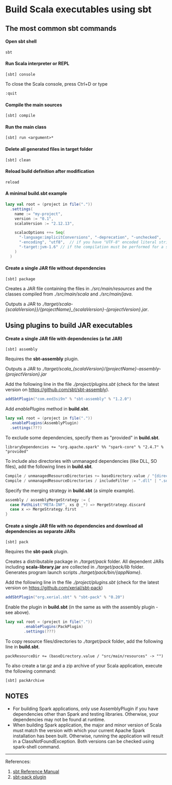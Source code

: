 Build Scala executables using sbt
=================================

The most common sbt commands
----------------------------

#### Open sbt shell
```shell
sbt
```

#### Run Scala interpreter or REPL
```shell
[sbt] console
```
To close the Scala console, press Ctrl+D or type
```shell
:quit
```

#### Compile the main sources
```shell
[sbt] compile
```


#### Run the main class
```shell
[sbt] run <argument>*
```

#### Delete all generated files in target folder
```shell
[sbt] clean
```


#### Reload build definition after modification
```shell
reload
```


#### A minimal build.sbt example
```sbt
lazy val root = (project in file("."))
  .settings(
    name := "my-project",
    version := "0.1",
    scalaVersion := "2.12.13",

    scalacOptions ++= Seq(
      "-language:implicitConversions", "-deprecation", "-unchecked",
      "-encoding", "utf8",  // if you have "UTF-8" encoded literal strings in your source code
      "-target:jvm-1.6" // if the compilation must be performed for a specific Java version which differs from the default one
    )
  )
```

#### Create a single JAR file without dependencies
```shell
[sbt] package
```
Creates a JAR file containing the files in _./src/main/resources_ and the classes compiled from _./src/main/scala_ and _./src/main/java_.

Outputs a JAR to *./target/scala-{scalaVersion}}/{projectName}_{scalaVersion}-{projectVersion}.jar*.

Using plugins to build JAR executables
--------------------------------------
#### Create a single JAR file with dependencies (a fat JAR)
```shell
[sbt] assembly
```
Requires the __sbt-assembly__ plugin.

Outputs a JAR to *./target/scala_{scalaVersion}/{projectName}-assembly-{projectVersion}.jar*

Add the following line in the file _./project/plugins.sbt_ (check for the latest version on https://github.com/sbt/sbt-assembly).
```sbt
addSbtPlugin("com.eed3si9n" % "sbt-assembly" % "1.2.0")
```

Add _enablePlugins_ method in __build.sbt__.
```sbt
lazy val root = (project in file("."))
  .enablePlugins(AssemblyPlugin)
  .settings(???)
```

To exclude some dependencies, specify them as "provided" in __build.sbt__.
```shell
libraryDependencies += "org.apache.spark" %% "spark-core" % "2.4.7" % "provided"
```

To include also directories with unmanaged dependencies (like DLL, SO files), add the following lines in __build.sbt__.
```sbt
Compile / unmanagedResourceDirectories += baseDirectory.value / "{directoryName}"
Compile / unmanagedResourceDirectories / includeFilter := ".dll" | ".so"
```

Specify the merging strategy in __build.sbt__ (a simple example).
```sbt
assembly / assemblyMergeStrategy := {
  case PathList("META-INF", xs @ _*) => MergeStrategy.discard
  case x => MergeStrategy.first
}
```

#### Create a single JAR file with no dependencies and download all dependencies as separate JARs
```shell
[sbt] pack
```
Requires the __sbt-pack__ plugin.

Creates a distributable package in _./target/pack_ folder.
All dependent JARs including __scala-library.jar__ are collected in _./target/pack/lib_ folder.
Generates program launch scripts _./target/pack/bin/{appName}_.

Add the following line in the file _./project/plugins.sbt_ (check for the latest version on https://github.com/xerial/sbt-pack)
```sbt
addSbtPlugin("org.xerial.sbt" % "sbt-pack" % "0.20")
```

Enable the plugin in __build.sbt__ (in the same as with the assembly plugin - see above).
```sbt
lazy val root = (project in file("."))
        .enablePlugins(PackPlugin)
        .settings(???)
```

To copy resource files/directories to _./target/pack_ folder, add the following line in __build.sbt__.
```shell
packResourceDir += (baseDirectory.value / "src/main/resources" -> "")
```

To also create a tar.gz and a zip archive of your Scala application, execute the following command:
```shell
[sbt] packArchive
```

NOTES
-----
* For building Spark applications, only use AssemblyPlugin if you have dependencies other than Spark and testing libraries.
  Otherwise, your dependencies may not be found at runtime.
* When building Spark application, the major and minor version of Scala must match the version with which your current Apache Spark installation has been built.
  Otherwise, running the application will result in a ClassNotFoundException.
  Both versions can be checked using spark-shell command.

---
References:
1. [sbt Reference Manual](https://www.scala-sbt.org/1.x/docs/)
1. [sbt-pack plugin](https://github.com/xerial/sbt-pack)
